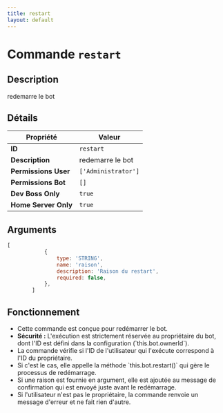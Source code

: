 ```yaml
---
title: restart
layout: default
---
```


# Commande `restart`

## Description

redemarre le bot

## Détails

| Propriété | Valeur |
| --- | --- |
| **ID** | `restart` |
| **Description** | redemarre le bot |
| **Permissions User** | `['Administrator']` |
| **Permissions Bot** | `[]` |
| **Dev Boss Only** | `true` |
| **Home Server Only** | `true` |

## Arguments

```javascript
[
            {
                type: 'STRING',
                name: 'raison',
                description: 'Raison du restart',
                required: false,
            },
        ]
```

## Fonctionnement

- Cette commande est conçue pour redémarrer le bot.
- **Sécurité :** L'exécution est strictement réservée au propriétaire du bot, dont l'ID est défini dans la configuration (\`this.bot.ownerId\`).
- La commande vérifie si l'ID de l'utilisateur qui l'exécute correspond à l'ID du propriétaire.
- Si c'est le cas, elle appelle la méthode \`this.bot.restart()\` qui gère le processus de redémarrage.
- Si une raison est fournie en argument, elle est ajoutée au message de confirmation qui est envoyé juste avant le redémarrage.
- Si l'utilisateur n'est pas le propriétaire, la commande renvoie un message d'erreur et ne fait rien d'autre.
